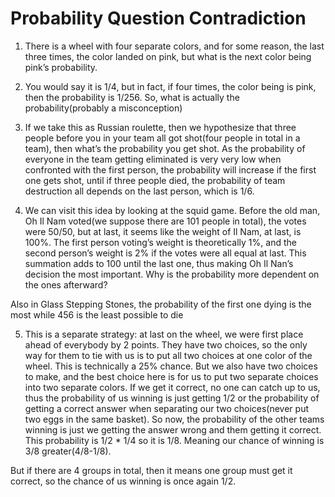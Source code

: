 # Probability Question Contradiction

1. There is a wheel with four separate colors, and for some reason, the last three times, the color landed on pink, but what is the next color being pink’s probability.

2. You would say it is 1/4, but in fact, if four times, the color being is pink, then the probability is 1/256. So, what is actually the probability(probably a misconception)

3. If we take this as Russian roulette, then we hypothesize that three people before you in your team all got shot(four people in total in a team), then what’s the probability you get shot. As the probability of everyone in the team getting eliminated is very very low when confronted with the first person, the probability will increase if the first one gets shot, until if three people died, the probability of team destruction all depends on the last person, which is 1/6.

4. We can visit this idea by looking at the squid game. Before the old man, Oh Il Nam voted(we suppose there are 101 people in total), the votes were 50/50, but at last, it seems like the weight of Il Nam, at last, is 100%. The first person voting’s weight is theoretically 1%, and the second person’s weight is 2% if the votes were all equal at last. This summation adds to 100 until the last one, thus making Oh Il Nan’s decision the most important. Why is the probability more dependent on the ones afterward?

Also in Glass Stepping Stones, the probability of the first one dying is the most while 456 is the least possible to die

5. This is a separate strategy: at last on the wheel, we were first place ahead of everybody by 2 points. They have two choices, so the only way for them to tie with us is to put all two choices at one color of the wheel. This is technically a 25% chance. But we also have two choices to make, and the best choice here is for us to put two separate choices into two separate colors. If we get it correct, no one can catch up to us, thus the probability of us winning is just getting 1/2 or the probability of getting a correct answer when separating our two choices(never put two eggs in the same basket). So now, the probability of the other teams winning is just we getting the answer wrong and them getting it correct. This probability is 1/2 * 1/4 so it is 1/8. Meaning our chance of winning is 3/8 greater(4/8-1/8).

But if there are 4 groups in total, then it means one group must get it correct, so the chance of us winning is once again 1/2.
